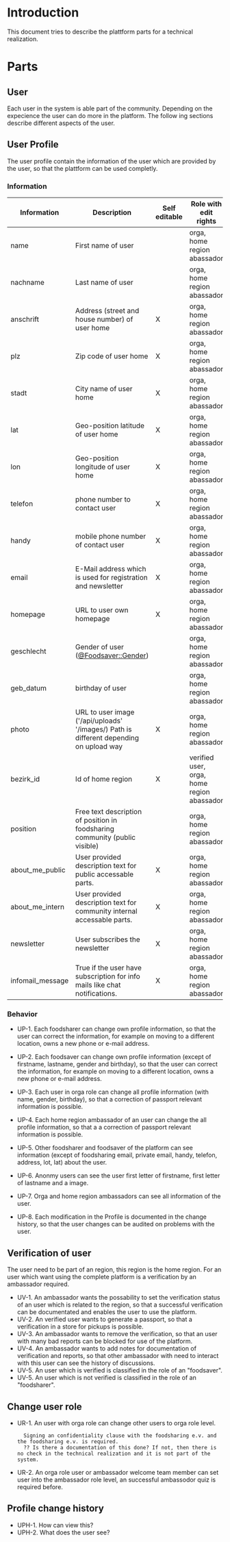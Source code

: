 # Introduction

This document tries to describe the plattform parts for a technical realization.

# Parts

## User

Each user in the system is able part of the community. Depending on the expecience the user can do more in the platform.
The follow ing sections describe different aspects of the user.

## User Profile

The user profile contain the information of the user which are provided by the user, so that the plattform can be used completly.

### Information

 Information | Description | Self editable | Role with edit rights
-------------|-------------|---------------|-----------------------
name | First name of user | | orga, home region abassador | 
nachname | Last name of user | | orga, home region abassador |
anschrift | Address (street and house number) of user home | X | orga, home region abassador | 
plz | Zip code of user home | X | orga, home region abassador  |
stadt | City name of user home | X | orga, home region abassador |
lat | Geo-position latitude of user home | X | orga, home region abassador |
lon | Geo-position longitude of user home | X | orga, home region abassador |
telefon | phone number to contact user | X | orga, home region abassador |
handy | mobile phone number of contact user | X | orga, home region abassador |
email | E-Mail address which is used for registration and newsletter | X | orga, home region abassador |
homepage | URL to user own homepage | X | orga, home region abassador |
geschlecht | Gender of user ([@Foodsaver::Gender](https://gitlab.com/foodsharing-dev/foodsharing/-/tree/master/src/Modules/Core/DBConstants/Foodsaver/Gender.php)) | |  orga, home region abassador |
geb_datum | birthday of user  | |  orga, home region abassador |
photo | URL to user image ('/api/uploads' '/images/) Path is different depending on upload way | X | orga, home region abassador |
bezirk_id | Id of home region  | X | verified user, orga, home region abassador |
position | Free text description of position in foodsharing community (public visible) |  | orga, home region abassador |
about_me_public | User provided description text for public accessable parts. | X | orga, home region abassador |
about_me_intern | User provided description text for community internal accessable parts. | X | orga, home region abassador |
newsletter | User subscribes the newsletter | X | orga, home region abassador |
infomail_message | True if the user have subscription for info mails like chat notifications. | X | orga, home region abassador |


### Behavior

- UP-1. Each foodsharer can change own profile information, so that the user can correct the information, for example on moving to a different location, owns a new phone or e-mail address.
- UP-2. Each foodsaver can change own profile information (except of firstname, lastname, gender and birthday), so that the user can correct the information, for example on moving to a different location, owns a new phone or e-mail address. 
- UP-3. Each user in orga role can change all profile information (with name, gender, birthday), so that a correction of passport relevant information is possible.
- UP-4. Each home region ambassador of an user can change the all profile information, so that a a correction of passport relevant information is possible.

- UP-5. Other foodsharer and foodsaver of the platform can see information (except of foodsharing email, private email, handy, telefon, address, lot, lat) about the user.
- UP-6. Anonmy users can see the user first letter of firstname, first letter of lastname and a image.
- UP-7. Orga and home region ambassadors can see all information of the user.
- UP-8. Each modification in the Profile is documented in the change history, so that the user changes can be audited on problems with the user.


## Verification of user

The user need to be part of an region, this region is the home region. For an user which want using the complete platform is a verification by an ambassador required. 

- UV-1. An ambassador wants the possability to set the verification status of an user which is related to the region, so that a successful verification can be documentated and enables the user to use the platform.
- UV-2. An verified user wants to generate a passport, so that a verification in a store for pickups is possible.
- UV-3. An ambassador wants to remove the verification, so that an user with many bad reports can be blocked for use of the platform.
- UV-4. An ambassador wants to add notes for documentation of verification and reports, so that other ambassador with need to interact with this user can see the history of discussions.
- UV-5. An user which is verified is classified in the role of an "foodsaver".
- UV-5. An user which is not verified is classified in the role of an "foodsharer".

## Change user role

- UR-1. An user with orga role can change other users to orga role level.
        
        Signing an confidentiality clause with the foodsharing e.v. and the foodsharing e.v. is required. 
        ?? Is there a documentation of this done? If not, then there is no check in the technical realization and it is not part of the system.
- UR-2. An orga role user or ambassador welcome team member can set user into the ambassador role level, an successful ambassodor quiz is required before.


## Profile change history

- UPH-1. How can view this?
- UPH-2. What does the user see?